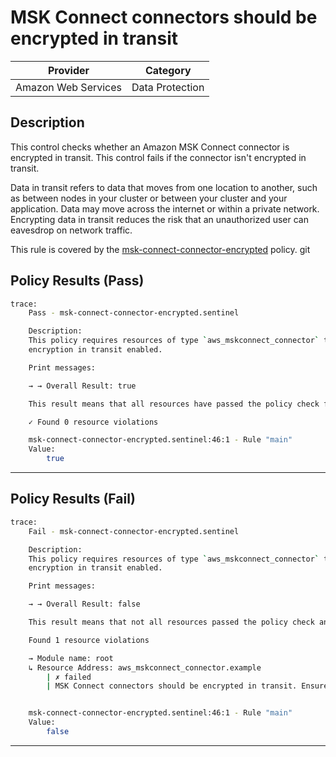 # MSK Connect connectors should be encrypted in transit

| Provider            | Category         |
| ------------------- | ---------------- |
| Amazon Web Services | Data Protection  |

## Description

This control checks whether an Amazon MSK Connect connector is encrypted in transit. This control fails if the connector isn't encrypted in transit.

Data in transit refers to data that moves from one location to another, such as between nodes in your cluster or between your cluster and your application. Data may move across the internet or within a private network. Encrypting data in transit reduces the risk that an unauthorized user can eavesdrop on network traffic.

This rule is covered by the [msk-connect-connector-encrypted](https://github.com/hashicorp/policy-library-FSBP-Policy-Set-for-AWS-Terraform/blob/main/policies/msk/msk-connect-connector-encrypted.sentinel) policy.
git 
## Policy Results (Pass)
```bash
trace:
    Pass - msk-connect-connector-encrypted.sentinel

    Description:
    This policy requires resources of type `aws_mskconnect_connector` to have
    encryption in transit enabled.

    Print messages:

    → → Overall Result: true

    This result means that all resources have passed the policy check for the policy msk-connect-connector-encrypted.

    ✓ Found 0 resource violations

    msk-connect-connector-encrypted.sentinel:46:1 - Rule "main"
    Value:
        true
```

---

## Policy Results (Fail)
```bash
trace:
    Fail - msk-connect-connector-encrypted.sentinel

    Description:
    This policy requires resources of type `aws_mskconnect_connector` to have
    encryption in transit enabled.

    Print messages:

    → → Overall Result: false

    This result means that not all resources passed the policy check and the protected behavior is not allowed for the policy msk-connect-connector-encrypted.

    Found 1 resource violations

    → Module name: root
    ↳ Resource Address: aws_mskconnect_connector.example
        | ✗ failed
        | MSK Connect connectors should be encrypted in transit. Ensure 'kafka_cluster_encryption_in_transit' is configured with 'encryption_type' set to 'TLS'. Refer to https://docs.aws.amazon.com/securityhub/latest/userguide/msk-controls.html#msk-3 for more details.


    msk-connect-connector-encrypted.sentinel:46:1 - Rule "main"
    Value:
        false
```

---